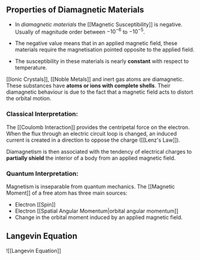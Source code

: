 ## Properties of Diamagnetic Materials
- In *diamagnetic materials* the [[Magnetic Susceptibility]] is negative. Usually of magnitude order between $-10^{-6}$ to $-10^{-5}$.

- The negative value means that in an applied magnetic field, these materials require the magnetisation pointed opposite to the applied field.

- The susceptibility in these materials is nearly **constant** with respect to temperature.

[[Ionic Crystals]], [[Noble Metals]] and inert gas atoms are diamagnetic. These substances have **atoms or ions with complete shells**. Their diamagnetic behaviour is due to the fact that a magnetic field acts to distort the orbital motion.

### Classical Interpretation: 
The [[Coulomb Interaction]] provides the centripetal force on the electron. When the flux through an electric circuit loop is changed, an induced current is created in a direction to oppose the charge ([[Lenz's Law]]).

Diamagnetism is then associated with the tendency of electrical charges to **partially shield** the interior of a body from an applied magnetic field.

### Quantum Interpretation:
Magnetism is inseparable from quantum mechanics. The [[Magnetic Moment]] of a free atom has three main sources:
- Electron [[Spin]]
- Electron [[Spatial Angular Momentum|orbital angular momentum]]
- Change in the orbital moment induced by an applied magnetic field.

## Langevin Equation
![[Langevin Equation]]
